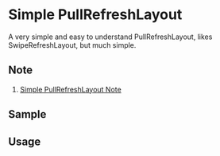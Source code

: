 # Simple PullRefreshLayout

A very simple and easy to understand PullRefreshLayout, likes SwipeRefreshLayout, but much simple.

## Note

1. [Simple PullRefreshLayout Note](./note/simple-pullrefreshlayout-note.md)

## Sample

## Usage
